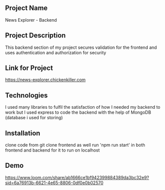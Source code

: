 ## Project Name
News Explorer - Backend

## Project Description
This backend section of my project secures validation for the frontend and uses authentication and authorization for security

## Link for Project
https://news-explorer.chickenkiller.com

## Technologies
I used many libraries to fulfil the satisfaction of how I needed my backend to work but I used express to code the backend with the help of MongoDB (database i used for storing)

## Installation 
clone code from git
clone frontend as well
run 'npm run start' in both frontend and backend for it to run on localhost

## Demo 
https://www.loom.com/share/ab1666ce1bf942399884389da3bc32e9?sid=6a76913b-6621-4e65-8806-0df0e0b02570
